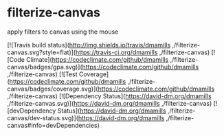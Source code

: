 # filterize-canvas

apply filters to canvas using the mouse

[![Travis build status](http://img.shields.io/travis/dmamills
,/filterize-canvas.svg?style=flat)](https://travis-ci.org/dmamills
,/filterize-canvas)
[![Code Climate](https://codeclimate.com/github/dmamills
,/filterize-canvas/badges/gpa.svg)](https://codeclimate.com/github/dmamills
,/filterize-canvas)
[![Test Coverage](https://codeclimate.com/github/dmamills
,/filterize-canvas/badges/coverage.svg)](https://codeclimate.com/github/dmamills
,/filterize-canvas)
[![Dependency Status](https://david-dm.org/dmamills
,/filterize-canvas.svg)](https://david-dm.org/dmamills
,/filterize-canvas)
[![devDependency Status](https://david-dm.org/dmamills
,/filterize-canvas/dev-status.svg)](https://david-dm.org/dmamills
,/filterize-canvas#info=devDependencies)
